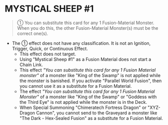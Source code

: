 
# MYSTICAL SHEEP #1  
> ① You can substitute this card for any 1 Fusion-Material Monster. When you do this, the other Fusion-Material Monster(s) must be the correct one(s).

*   The ① effect does not have any classification. It is not an Ignition, Trigger, Quick, or Continuous Effect.
    *   This effect does not target.
    *   Using "Mystical Sheep #1" as a Fusion Material does not start a Chain Link.
    *   This effect _"You can substitute this card for any 1 Fusion Material monster"_ of a monster like "King of the Swamp" is not applied while the monster is banished. If you activate "Parallel World Fusion", then you cannot use it as a substitute for a Fusion Material.
    *   The effect _"You can substitute this card for any 1 Fusion Material Monster"_ of a monster like "King of the Swamp" or "Goddess with the Third Eye" is not applied while the monster is in the Deck.
    *   When Special Summoning "Chimeratech Fortress Dragon" or "XYZ-Dragon Cannon", you cannot send to the Graveyard a monster like "The Dark - Hex-Sealed Fusion" as a substitute for a Fusion Material.

  